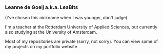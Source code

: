 ### Leanne de Goeij a.k.a. LeaBits
(I've chosen this nickname when I was younger, don't judge)

I'm a teacher at the Rotterdam University of Applied Sciences, but currently also studying at the University of Amsterdam.

Most of my repositories are private (sorry, not sorry). You can view some of my projects on my portfolio website.
